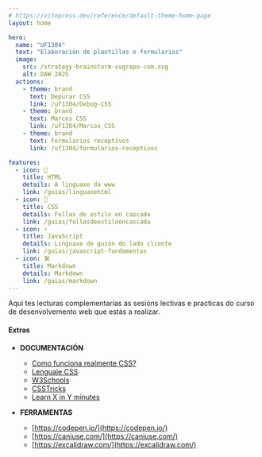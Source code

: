 ```yaml
---
# https://vitepress.dev/reference/default-theme-home-page
layout: home

hero:
  name: "UF1304"
  text: "Elaboración de plantillas e formularios"
  image:
    src: /strategy-brainstorm-svgrepo-com.svg
    alt: DAW 2025
  actions:
    - theme: brand
      text: Depurar CSS
      link: /uf1304/Debug-CSS
    - theme: brand
      text: Marcos CSS
      link: /uf1304/Marcos_CSS
    - theme: brand
      text: Formularios receptivos
      link: /uf1304/formularios-receptivos

features:
  - icon: 📐
    title: HTML
    details: A linguaxe da www
    link: /guias/linguaxehtml
  - icon: 🎨
    title: CSS
    details: Follas de estilo en cascada
    link: /guias/follasdeestiloencascada
  - icon: ⚡
    title: JavaScript
    details: Linguaxe de guión do lado cliente
    link: /guias/javascript-fundamentos
  - icon: 🛠️
    title: Markdown
    details: Markdown
    link: /guias/markdown
---
```


Aquí tes lecturas complementarias as sesións lectivas e practicas do curso de desenvolvemento web que estás a realizar. 


#### Extras
- **DOCUMENTACIÓN**
    - [Como funciona realmente CSS?](https://developer.mozilla.org/es/docs/Learn_web_development/Core/Styling_basics/What_is_CSS)
    - [Lenguaje CSS](https://lenguajecss.com/)
    - [W3Schools](https://www.w3schools.com/css/)
    - [CSSTricks](https://css-tricks.com/)
    - [Learn X in Y minutes](https://learnxinyminutes.com/)

- **FERRAMENTAS**
    - [https://codepen.io/](https://codepen.io/)
    - [https://caniuse.com/](https://caniuse.com/)
    - [https://excalidraw.com/](https://excalidraw.com/)